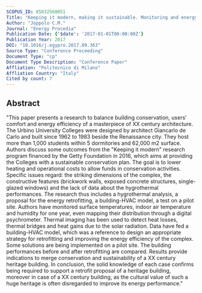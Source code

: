 ```yaml
---
SCOPUS_ID: 85032568051
Title: "Keeping it modern, making it sustainable. Monitoring and energy retrofitting the Urbino University Colleges"
Author: "Joppolo C.M."
Journal: "Energy Procedia"
Publication Date: {'$date': '2017-01-01T00:00:00Z'}
Publication Year: 2017
DOI: "10.1016/j.egypro.2017.09.363"
Source Type: "Conference Proceeding"
Document Type: "cp"
Document Type Description: "Conference Paper"
Affliation: "Politecnico di Milano"
Affliation Country: "Italy"
Cited by count: 7
---
```


## Abstract
"This paper presents a research to balance building conservation, users' comfort and energy efficiency of a masterpiece of XX century architecture. The Urbino University Colleges were designed by architect Giancarlo de Carlo and built since 1962 to 1983 beside the Renaissance city. They host more than 1,000 students within 5 dormitories and 62,000 m2 surface. Authors discuss some outcomes from the \"Keeping it modern\" research program financed by the Getty Foundation in 2016, which aims at providing the Colleges with a sustainable conservation plan. The goal is to lower heating and operational costs to allow funds in conservation activities. Specific issues regard: the striking dimensions of the complex, the constructive features (brickwork walls, exposed concrete structures, single-glazed windows) and the lack of data about the hygrothermal performances. The research thus includes a hygrothermal analysis, a proposal for the energy retrofitting, a building-HVAC model, a test on a pilot site. Authors have monitored surface temperatures, indoor air temperature and humidity for one year, even mapping their distribution through a digital psychrometer. Thermal imaging has been used to detect heat losses, thermal bridges and heat gains due to the solar radiation. Data have fed a building-HVAC model, which was a reference to design an appropriate strategy for retrofitting and improving the energy efficiency of the complex. Some solutions are being implemented on a pilot site. The building performances before and after retrofitting are compared. Results provide indications to merge conservation and sustainability of a XX century heritage building. In conclusion, the solid knowledge of each case confirms being required to support a retrofit proposal of a heritage building, moreover in case of a XX century building, as the cultural value of such a huge heritage is often disregarded to improve its energy performance."
